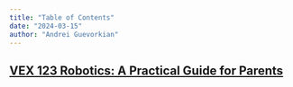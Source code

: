 ```yaml
---
title: "Table of Contents"
date: "2024-03-15"
author: "Andrei Guevorkian"
---
```


## [VEX 123 Robotics: A Practical Guide for Parents](./vex123_parent_guide)